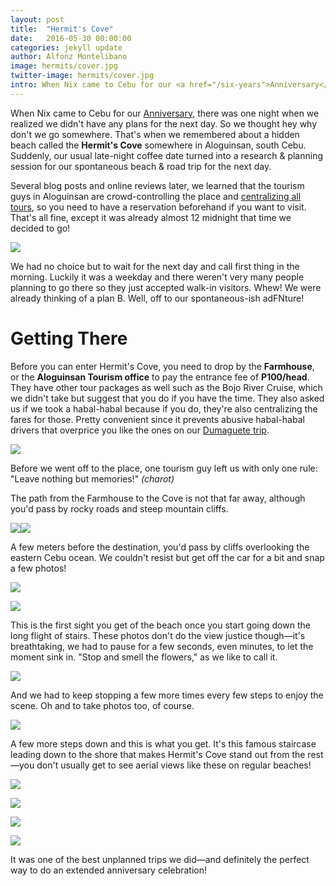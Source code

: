 ```yaml
---
layout: post
title:  "Hermit's Cove"
date:   2016-05-30 00:00:00
categories: jekyll update
author: Alfonz Montelibano
image: hermits/cover.jpg
twitter-image: hermits/cover.jpg
intro: When Nix came to Cebu for our <a href="/six-years">Anniversary</a>, there was one night when we realized we didn't have any plans for the next day. So we thought hey why don't we go somewhere. That's when we remembered about a hidden beach called the Hermit's Cove somewhere in Aloguinsan, south Cebu. Suddenly, our usual late-night coffee date turned into a research & planning session for our spontaneous beach & road trip for the next day.
---
```


When Nix came to Cebu for our [Anniversary](/six-years), there was one night when we realized we didn't have any plans for the next day. So we thought hey why don't we go somewhere. That's when we remembered about a hidden beach called the __Hermit's Cove__ somewhere in Aloguinsan, south Cebu. Suddenly, our usual late-night coffee date turned into a research & planning session for our spontaneous beach & road trip for the next day.

Several blog posts and online reviews later, we learned that the tourism guys in Aloguinsan are crowd-controlling the place and [centralizing all tours](https://www.facebook.com/permalink.php?story_fbid=10153614199907123&id=321967567122), so you need to have a reservation beforehand if you want to visit. That's all fine, except it was already almost 12 midnight that time we decided to go!

_![](/images/hermits/farmhouse.jpg)_

We had no choice but to wait for the next day and call first thing in the morning. Luckily it was a weekday and there weren't very many people planning to go there so they just accepted walk-in visitors. Whew! We were already thinking of a plan B. Well, off to our spontaneous-ish adFNture!

# Getting There

Before you can enter Hermit's Cove, you need to drop by the __Farmhouse__, or the __Aloguinsan Tourism office__ to pay the entrance fee of __P100/head__. They have other tour packages as well such as the Bojo River Cruise, which we didn't take but suggest that you do if you have the time. They also asked us if we took a habal-habal because if you do, they're also centralizing the fares for those. Pretty convenient since it prevents abusive habal-habal drivers that overprice you like the ones on our [Dumaguete trip](/dumaguete).

_![](/images/hermits/farmhouse2.jpg)_

Before we went off to the place, one tourism guy left us with only one rule: "Leave nothing but memories!" _(charot)_

The path from the Farmhouse to the Cove is not that far away, although you'd pass by rocky roads and steep mountain cliffs.

<div class="portrait">
	<img src="/images/hermits/pre2.jpg"/><img src="/images/hermits/pre.jpg"/>
</div>

A few meters before the destination, you'd pass by cliffs overlooking the eastern Cebu ocean. We couldn't resist but get off the car for a bit and snap a few photos!

_![](/images/hermits/welcome.jpg)_

_![](/images/hermits/stairs1.jpg)_

This is the first sight you get of the beach once you start going down the long flight of stairs. These photos don't do the view justice though—it's breathtaking, we had to pause for a few seconds, even minutes, to let the moment sink in. "Stop and smell the flowers," as we like to call it.

_![](/images/hermits/beach2.jpg)_

And we had to keep stopping a few more times every few steps to enjoy the scene. Oh and to take photos too, of course.

_![](/images/hermits/beach.jpg)_

A few more steps down and this is what you get. It's this famous staircase leading down to the shore that makes Hermit's Cove stand out from the rest—you don't usually get to see aerial views like these on regular beaches!

_![](/images/hermits/stairs2.jpg)_

_![](/images/hermits/shore.jpg)_

_![](/images/hermits/nix.jpg)_

_![](/images/hermits/fonxnix.jpg)_

It was one of the best unplanned trips we did—and definitely the perfect way to do an extended anniversary celebration!